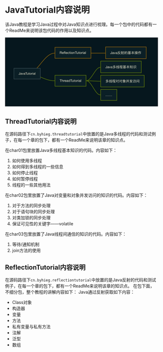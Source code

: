 # JavaTutorial内容说明
该Java教程是学习Java过程中对Java知识点进行梳理。每一个包中的代码都有一个ReadMe来说明该包代码的作用以及知识点。

![Alt text](images/JavaTutorial目录.jpg)

## ThreadTutorial内容说明
在源码路径下`cn.byhieg.threadtutorial`中放置的是Java多线程的代码和测试例子，在每一个章的包下，都有一个ReadMe来说明该章的知识点。

在char01包里放置Java多线程基本知识的代码。内容如下：

1. 如何使用多线程
2. 如何得到多线程的一些信息
3. 如何停止线程
4. 如何暂停线程
5. 线程的一些其他用法

在char02包里放置了Java对变量和对象并发访问的知识的代码。内容如下：

1. 对于方法的同步处理
2. 对于语句块的同步处理
3. 对类加锁的同步处理
4. 保证可见性的关键字——volatile

在char03包里放置了Java线程间通信的知识的代码。内容如下：

1. 等待/通知机制
2. join方法的使用


## ReflectionTutorial内容说明
在源码路径下`cn.byhieg.reflectiontutorial`中放置的是Java反射的代码和测试例子，在每一个章的包下，都有一个ReadMe来说明该章的知识点。
在包下面，不细分包，整个教程的讲解内容如下：
Java通过反射获取如下内容：

- Class对象
- 构造器
- 变量
- 方法
- 私有变量与私有方法
- 注解
- 泛型
- 数组










